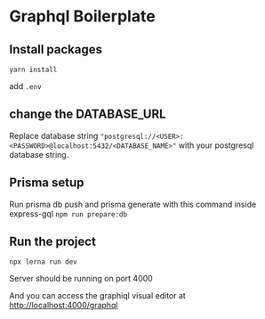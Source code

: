 # Graphql Boilerplate

## Install packages

`yarn install`

add `.env`

## change the DATABASE_URL

Replace database string `"postgresql://<USER>:<PASSWORD>@localhost:5432/<DATABASE_NAME>"` with your postgresql database string.

## Prisma setup

Run prisma db push and prisma generate with this command inside express-gql
`npm run prepare:db`

## Run the project

`npx lerna run dev`

Server should be running on port 4000

And you can access the graphiql visual editor at [http://localhost:4000/graphql](http://localhost:4000/graphql)
